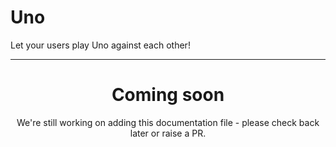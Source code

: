 # Uno

Let your users play Uno against each other!

<ModuleOverview moduleName="uno" />

---

<center><h1>Coming soon</h1></center>
<center>We're still working on adding this documentation file - please check back later or raise a PR.</center>